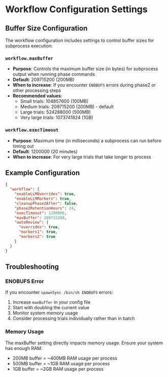# Workflow Configuration Settings

## Buffer Size Configuration

The workflow configuration includes settings to control buffer sizes for subprocess execution:

### `workflow.maxBuffer`
- **Purpose**: Controls the maximum buffer size (in bytes) for subprocess output when running phase commands
- **Default**: 209715200 (200MB)
- **When to increase**: If you encounter `ENOBUFS` errors during phase2 or other processing steps
- **Recommended values**:
  - Small trials: 104857600 (100MB)
  - Medium trials: 209715200 (200MB) - default
  - Large trials: 524288000 (500MB)
  - Very large trials: 1073741824 (1GB)

### `workflow.execTimeout`
- **Purpose**: Maximum time (in milliseconds) a subprocess can run before timing out
- **Default**: 1200000 (20 minutes)
- **When to increase**: For very large trials that take longer to process

## Example Configuration

```json
{
  "workflow": {
    "enableLLMOverrides": true,
    "enableLLMMarkers": true,
    "cleanupPhase2After": false,
    "phase2RetentionHours": 24,
    "execTimeout": 1200000,
    "maxBuffer": 209715200,
    "autoReview": {
      "overrides": true,
      "markers1": true,
      "markers2": true
    }
  }
}
```

## Troubleshooting

### ENOBUFS Error
If you encounter `spawnSync /bin/sh ENOBUFS` errors:
1. Increase `maxBuffer` in your config file
2. Start with doubling the current value
3. Monitor system memory usage
4. Consider processing trials individually rather than in batch

### Memory Usage
The maxBuffer setting directly impacts memory usage. Ensure your system has enough RAM:
- 200MB buffer = ~400MB RAM usage per process
- 500MB buffer = ~1GB RAM usage per process
- 1GB buffer = ~2GB RAM usage per process
